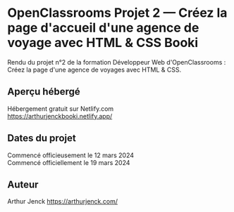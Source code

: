 # OpenClassrooms Projet 2 — Créez la page d'accueil d'une agence de voyage avec HTML & CSS Booki

Rendu du projet n°2 de la formation Développeur Web d'OpenClassrooms : Créez la page d'une agence de voyages avec HTML &amp; CSS.

## Aperçu hébergé

Hébergement gratuit sur Netlify.com  
https://arthurjenckbooki.netlify.app/

## Dates du projet

Commencé officieusement le 12 mars 2024  
Commencé officiellement le 19 mars 2024

## Auteur

Arthur Jenck
https://arthurjenck.com/

